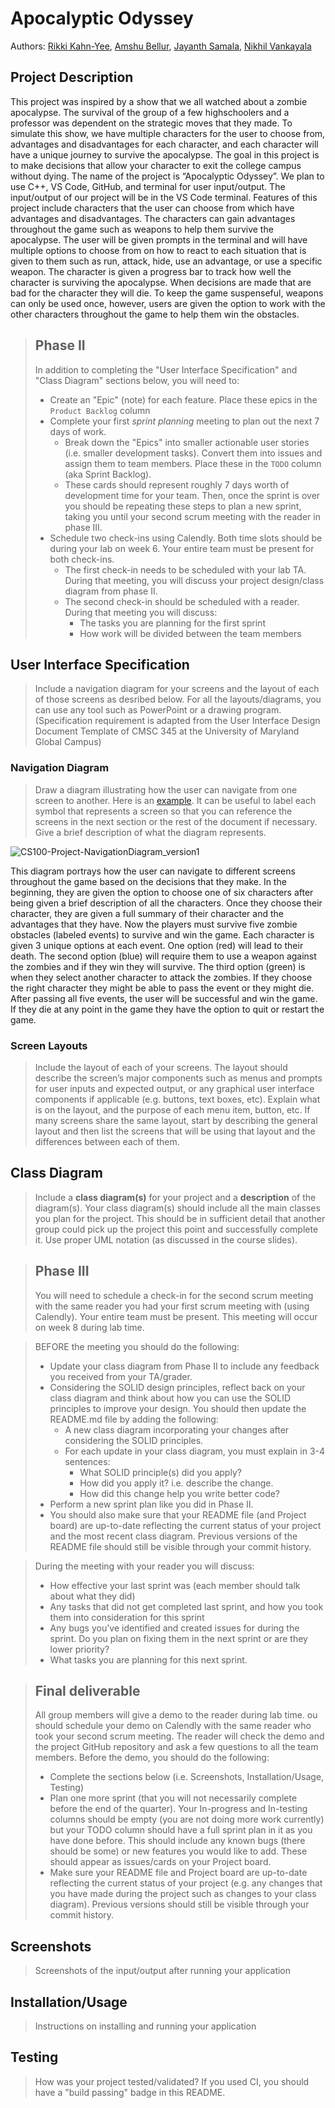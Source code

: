 # Apocalyptic Odyssey
 
Authors: [Rikki Kahn-Yee](https://github.com/rikkiky), [Amshu Bellur](https://github.com/mushabell), [Jayanth Samala](https://github.com/jayanth-samala), [Nikhil Vankayala](https://github.com/NikhilVankayala)

## Project Description
This project was inspired by a show that we all watched about a zombie apocalypse. The survival of the group of a few highschoolers and a professor was dependent on the strategic moves that they made. To simulate this show, we have multiple characters for the user to choose from, advantages and disadvantages for each character, and each character will have a unique journey to survive the apocalypse. The goal in this project is to make decisions that allow your character to exit the college campus without dying. The name of the project is “Apocalyptic Odyssey”. We plan to use C++, VS Code, GitHub, and terminal for user input/output. The input/output of our project will be in the VS Code terminal. Features of this project include characters that the user can choose from which have advantages and disadvantages. The characters can gain advantages throughout the game such as weapons to help them survive the apocalypse. The user will be given prompts in the terminal and will have multiple options to choose from on how to react to each situation that is given to them such as run, attack, hide, use an advantage, or use a specific weapon. The character is given a progress bar to track how well the character is surviving the apocalypse. When decisions are made that are bad for the character they will die. To keep the game suspenseful, weapons can only be used once, however, users are given the option to work with the other characters throughout the game to help them win the obstacles.

 > ## Phase II
 > In addition to completing the "User Interface Specification" and "Class Diagram" sections below, you will need to:
 > * Create an "Epic" (note) for each feature. Place these epics in the `Product Backlog` column
 > * Complete your first *sprint planning* meeting to plan out the next 7 days of work.
 >   * Break down the "Epics" into smaller actionable user stories (i.e. smaller development tasks). Convert them into issues and assign them to team members. Place these in the `TODO` column (aka Sprint Backlog).
 >   * These cards should represent roughly 7 days worth of development time for your team. Then, once the sprint is over you should be repeating these steps to plan a new sprint, taking you until your second scrum meeting with the reader in phase III.
 > * Schedule two check-ins using Calendly. Both time slots should be during your lab on week 6. Your entire team must be present for both check-ins.
 >   * The first check-in needs to be scheduled with your lab TA. During that meeting, you will discuss your project design/class diagram from phase II.
 >   * The second check-in should be scheduled with a reader. During that meeting you will discuss:
 >     * The tasks you are planning for the first sprint
 >     * How work will be divided between the team members
## User Interface Specification
 > Include a navigation diagram for your screens and the layout of each of those screens as desribed below. For all the layouts/diagrams, you can use any tool such as PowerPoint or a drawing program. (Specification requirement is adapted from the User Interface Design Document Template of CMSC 345 at the University of Maryland Global Campus)

### Navigation Diagram
> Draw a diagram illustrating how the user can navigate from one screen to another. Here is an [example](https://creately.com/diagram/example/ikfqudv82/user-navigation-diagram-classic?r=v). It can be useful to label each symbol that represents a screen so that you can reference the screens in the next section or the rest of the document if necessary. Give a brief description of what the diagram represents.

![CS100-Project-NavigationDiagram_version1](https://github.com/cs100/final-project-nvank001_jsama031_rkahn007_abell062/assets/165875194/c270cae2-fc51-4e1e-b683-1945ec244699)

This diagram portrays how the user can navigate to different screens throughout the game based on the decisions that they make. In the beginning, they are given the option to choose one of six characters after being given a brief description of all the characters. Once they choose their character, they are given a full summary of their character and the advantages that they have. Now the players must survive five zombie obstacles (labeled events) to survive and win the game. Each character is given 3 unique options at each event. One option (red) will lead to their death. The second option (blue) will require them to use a weapon against the zombies and if they win they will survive. The third option (green) is when they select another character to attack the zombies. If they choose the right character they might be able to pass the event or they might die. After passing all five events, the user will be successful and win the game. If they die at any point in the game they have the option to quit or restart the game. 


### Screen Layouts
> Include the layout of each of your screens. The layout should describe the screen’s major components such as menus and prompts for user inputs and expected output, or any graphical user interface components if applicable (e.g. buttons, text boxes, etc). Explain what is on the layout, and the purpose of each menu item, button, etc. If many screens share the same layout, start by describing the general layout and then list the screens that will be using that layout and the differences between each of them.

## Class Diagram
 > Include a **class diagram(s)** for your project and a **description** of the diagram(s). Your class diagram(s) should include all the main classes you plan for the project. This should be in sufficient detail that another group could pick up the project this point and successfully complete it. Use proper UML notation (as discussed in the course slides).
 
 > ## Phase III
 > You will need to schedule a check-in for the second scrum meeting with the same reader you had your first scrum meeting with (using Calendly). Your entire team must be present. This meeting will occur on week 8 during lab time.
 
 > BEFORE the meeting you should do the following:
 > * Update your class diagram from Phase II to include any feedback you received from your TA/grader.
 > * Considering the SOLID design principles, reflect back on your class diagram and think about how you can use the SOLID principles to improve your design. You should then update the README.md file by adding the following:
 >   * A new class diagram incorporating your changes after considering the SOLID principles.
 >   * For each update in your class diagram, you must explain in 3-4 sentences:
 >     * What SOLID principle(s) did you apply?
 >     * How did you apply it? i.e. describe the change.
 >     * How did this change help you write better code?
 > * Perform a new sprint plan like you did in Phase II.
 > * You should also make sure that your README file (and Project board) are up-to-date reflecting the current status of your project and the most recent class diagram. Previous versions of the README file should still be visible through your commit history.
 
> During the meeting with your reader you will discuss: 
 > * How effective your last sprint was (each member should talk about what they did)
 > * Any tasks that did not get completed last sprint, and how you took them into consideration for this sprint
 > * Any bugs you've identified and created issues for during the sprint. Do you plan on fixing them in the next sprint or are they lower priority?
 > * What tasks you are planning for this next sprint.

 
 > ## Final deliverable
 > All group members will give a demo to the reader during lab time. ou should schedule your demo on Calendly with the same reader who took your second scrum meeting. The reader will check the demo and the project GitHub repository and ask a few questions to all the team members. 
 > Before the demo, you should do the following:
 > * Complete the sections below (i.e. Screenshots, Installation/Usage, Testing)
 > * Plan one more sprint (that you will not necessarily complete before the end of the quarter). Your In-progress and In-testing columns should be empty (you are not doing more work currently) but your TODO column should have a full sprint plan in it as you have done before. This should include any known bugs (there should be some) or new features you would like to add. These should appear as issues/cards on your Project board.
 > * Make sure your README file and Project board are up-to-date reflecting the current status of your project (e.g. any changes that you have made during the project such as changes to your class diagram). Previous versions should still be visible through your commit history. 
 
 ## Screenshots
 > Screenshots of the input/output after running your application
 ## Installation/Usage
 > Instructions on installing and running your application
 ## Testing
 > How was your project tested/validated? If you used CI, you should have a "build passing" badge in this README.
 
